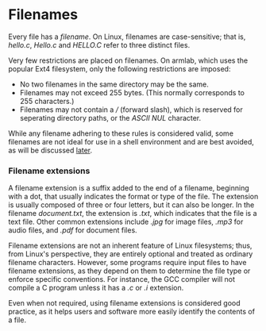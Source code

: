 # Filenames

Every file has a _filename_. On Linux, filenames are case-sensitive; that is, _hello.c_, _Hello.c_ and _HELLO.C_ refer to three distinct files.

Very few restrictions are placed on filenames. On armlab, which uses the popular Ext4 filesystem, only the following restrictions are imposed:

* No two filenames in the same directory may be the same.
* Filenames may not exceed 255 bytes. (This normally corresponds to 255 characters.)
* Filenames may not contain a _/_ (forward slash), which is reserved for seperating directory paths, or the _ASCII NUL_ character.&#x20;

While any filename adhering to these rules is considered valid, some filenames are not ideal for use in a shell environment and are best avoided, as will be discussed [later](../creating-files-and-directories.md#directory-and-file-creation).

### Filename extensions

A filename extension is a suffix added to the end of a filename, beginning with a dot, that usually indicates the format or type of the file. The extension is usually composed of three or four letters, but it can also be longer. In the filename _document.txt_, the extension is _.txt_, which indicates that the file is a text file. Other common extensions include _.jpg_ for image files, _.mp3_ for audio files, and _.pdf_ for document files.

Filename extensions are not an inherent feature of Linux filesystems; thus, from Linux's perspective, they are entirely optional and treated as ordinary filename characters. However, some programs require input files to have filename extensions, as they depend on them to determine the file type or enforce specific conventions. For instance, the GCC compiler will not compile a C program unless it has a _.c_ or _.i_ extension.

Even when not required, using filename extensions is considered good practice, as it helps users and software more easily identify the contents of a file.
